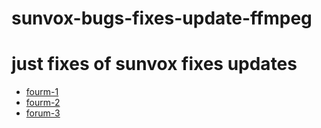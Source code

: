 # sunvox-bugs-fixes-update-ffmpeg
# just fixes of sunvox fixes updates
* [fourm-1](https://warmplace.ru/forum/viewtopic.php?f=6&t=5567)
* [fourm-2](https://warmplace.ru/forum/viewtopic.php?f=12&t=5890)
* [forum-3](https://warmplace.ru/forum/viewtopic.php?f=6&t=5567)
